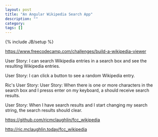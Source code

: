 ```yaml
---
layout: post
title: "An Angular Wikipedia Search App"
description: ""
category: 
tags: []
---
```

{% include JB/setup %}


https://www.freecodecamp.com/challenges/build-a-wikipedia-viewer

User Story: I can search Wikipedia entries in a search box and see the resulting Wikipedia entries.

User Story: I can click a button to see a random Wikipedia entry.

Ric's User Story:
User Story: When there is one or more characters in the search box and I presss enter on my keyboard, a should receive search results.

User Story: When I have search results and I start changing my search string, the search results should clear.




https://github.com/ricmclaughlin/fcc_wikipedia

http://ric.mclaughlin.today/fcc_wikipedia
